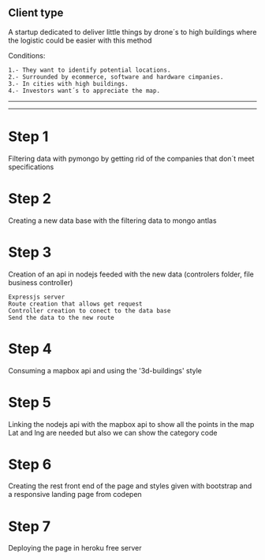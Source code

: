## Client type

A startup dedicated to deliver little things by drone´s to high buildings
where the logistic could be easier with this method

Conditions:

    1.- They want to identify potential locations.
    2.- Surrounded by ecommerce, software and hardware cimpanies.
    3.- In cities with high buildings.
    4.- Investors want´s to appreciate the map.


-------------------------------------------------------------------------------------------------------------------------------------------
-------------------------------------------------------------------------------------------------------------------------------------------


# Step 1

Filtering data with pymongo by getting rid of the companies that don´t meet specifications

# Step 2 

Creating a new data base with the filtering data to mongo antlas

# Step 3 
Creation of an api in nodejs feeded with the new data (controlers folder, file business controller)


    Expressjs server
    Route creation that allows get request 
    Controller creation to conect to the data base
    Send the data to the new route


# Step 4

Consuming a mapbox api and using the '3d-buildings' style

# Step 5 

Linking the nodejs api with the  mapbox api to show all the points in the map
Lat and lng are needed but also we can show the category code

# Step 6 

Creating the rest front end of the page and styles given with bootstrap and a responsive landing page from codepen

# Step 7

Deploying the page in heroku free server 

